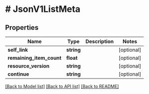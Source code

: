 # # JsonV1ListMeta

## Properties

Name | Type | Description | Notes
------------ | ------------- | ------------- | -------------
**self_link** | **string** |  | [optional]
**remaining_item_count** | **float** |  | [optional]
**resource_version** | **string** |  | [optional]
**continue** | **string** |  | [optional]

[[Back to Model list]](../../README.md#models) [[Back to API list]](../../README.md#endpoints) [[Back to README]](../../README.md)
